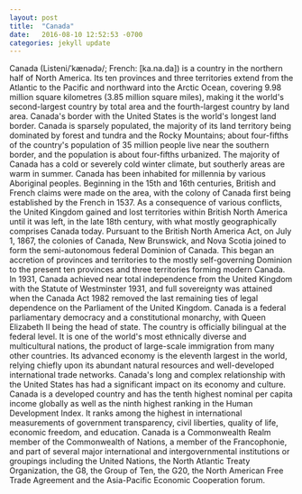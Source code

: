 ```yaml
---
layout: post
title:  "Canada"
date:   2016-08-10 12:52:53 -0700
categories: jekyll update
---
```

Canada (Listeni/ˈkænədə/; French: [ka.na.da]) is a country in the northern half of North America. Its ten provinces and three territories extend from the Atlantic to the Pacific and northward into the Arctic Ocean, covering 9.98 million square kilometres (3.85 million square miles), making it the world's second-largest country by total area and the fourth-largest country by land area. Canada's border with the United States is the world's longest land border. Canada is sparsely populated, the majority of its land territory being dominated by forest and tundra and the Rocky Mountains; about four-fifths of the country's population of 35 million people live near the southern border, and the population is about four-fifths urbanized. The majority of Canada has a cold or severely cold winter climate, but southerly areas are warm in summer.
Canada has been inhabited for millennia by various Aboriginal peoples. Beginning in the 15th and 16th centuries, British and French claims were made on the area, with the colony of Canada first being established by the French in 1537. As a consequence of various conflicts, the United Kingdom gained and lost territories within British North America until it was left, in the late 18th century, with what mostly geographically comprises Canada today. Pursuant to the British North America Act, on July 1, 1867, the colonies of Canada, New Brunswick, and Nova Scotia joined to form the semi-autonomous federal Dominion of Canada. This began an accretion of provinces and territories to the mostly self-governing Dominion to the present ten provinces and three territories forming modern Canada.
In 1931, Canada achieved near total independence from the United Kingdom with the Statute of Westminster 1931, and full sovereignty was attained when the Canada Act 1982 removed the last remaining ties of legal dependence on the Parliament of the United Kingdom. Canada is a federal parliamentary democracy and a constitutional monarchy, with Queen Elizabeth II being the head of state. The country is officially bilingual at the federal level. It is one of the world's most ethnically diverse and multicultural nations, the product of large-scale immigration from many other countries. Its advanced economy is the eleventh largest in the world, relying chiefly upon its abundant natural resources and well-developed international trade networks. Canada's long and complex relationship with the United States has had a significant impact on its economy and culture.
Canada is a developed country and has the tenth highest nominal per capita income globally as well as the ninth highest ranking in the Human Development Index. It ranks among the highest in international measurements of government transparency, civil liberties, quality of life, economic freedom, and education. Canada is a Commonwealth Realm member of the Commonwealth of Nations, a member of the Francophonie, and part of several major international and intergovernmental institutions or groupings including the United Nations, the North Atlantic Treaty Organization, the G8, the Group of Ten, the G20, the North American Free Trade Agreement and the Asia-Pacific Economic Cooperation forum.

[jekyll-docs]: http://jekyllrb.com/docs/home
[jekyll-gh]:   https://github.com/jekyll/jekyll
[jekyll-talk]: https://talk.jekyllrb.com/
